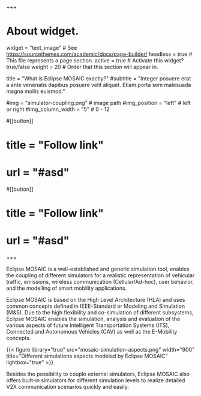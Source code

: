 +++
# About widget.
widget = "text_image"  # See https://sourcethemes.com/academic/docs/page-builder/
headless = true  # This file represents a page section.
active = true  # Activate this widget? true/false
weight = 20  # Order that this section will appear in.

title = "What is Eclipse MOSAIC exactly?"
#subtitle = "Integer posuere erat a ante venenatis dapibus posuere velit aliquet. Etiam porta sem malesuada magna mollis euismod."

#img = "simulator-coupling.png" # image path
#img_position = "left" # left or right
#img_column_width = "5" # 0 - 12

#[[button]]
#  title = "Follow link"
#  url = "#asd"
#[[button]]
#  title = "Follow link"
#  url = "#asd"
+++

Eclipse MOSAIC is a well-established and generic simulation tool, enables the coupling of different simulators for a realistic representation of vehicular traffic, emissions, wireless communication (Cellular/Ad-hoc), user behavior, and the modelling of smart mobility applications.

Eclipse MOSAIC is based on the High Level Architecture (HLA) and uses common concepts defined in IEEE-Standard or Modeling and Simulation (M&S). Due to the high flexibility and co-simulation of different subsystems, Eclipse MOSAIC enables the simulation, analysis and evaluation of the various aspects of future Intelligent Transportation Systems (ITS), Connected and Autonomous Vehicles (CAV) as well as the E-Mobility concepts.

{{< figure library="true" src="mosaic-simulation-aspects.png" width="900" title="Different simulations aspects modeled by Eclipse MOSAIC" lightbox="true" >}}

Besides the possibility to couple external simulators, Eclipse MOSAIC also offers built-in simulators for different simulation levels to realize detailed V2X communication scenarios quickly and easily.